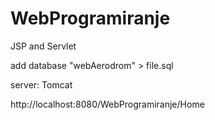 # WebProgramiranje


JSP and Servlet 


add database "webAerodrom" > file.sql

server: Tomcat

http://localhost:8080/WebProgramiranje/Home
